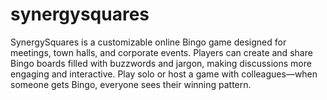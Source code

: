 # synergysquares
SynergySquares is a customizable online Bingo game designed for meetings, town halls, and corporate events. Players can create and share Bingo boards filled with buzzwords and jargon, making discussions more engaging and interactive. Play solo or host a game with colleagues—when someone gets Bingo, everyone sees their winning pattern.
